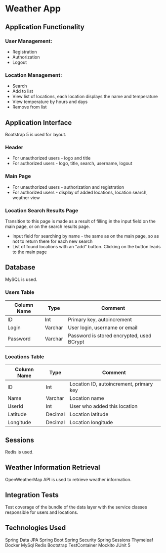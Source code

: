 # Weather App

## Application Functionality

### User Management:
- Registration
- Authorization
- Logout

### Location Management:
- Search
- Add to list
- View list of locations, each location displays the name and temperature
- View temperature by hours and days
- Remove from list

## Application Interface

Bootstrap 5 is used for layout.

### Header

- For unauthorized users - logo and title
- For authorized users - logo, title, search, username, logout

### Main Page

- For unauthorized users - authorization and registration
- For authorized users - display of added locations, location search, weather view

### Location Search Results Page

Transition to this page is made as a result of filling in the input field on the main page, or on the search results page.

- Input field for searching by name - the same as on the main page, so as not to return there for each new search
- List of found locations with an "add" button. Clicking on the button leads to the main page

## Database

MySQL is used.

### Users Table
Column Name | Type | Comment
--- | --- | ---
ID | Int | Primary key, autoincrement
Login | Varchar | User login, username or email
Password | Varchar | Password is stored encrypted, used BCrypt

### Locations Table
Column Name | Type | Comment
--- | --- | ---
ID | Int | Location ID, autoincrement, primary key
Name | Varchar | Location name
UserId | Int | User who added this location
Latitude | Decimal | Location latitude
Longitude | Decimal | Location longitude

## Sessions

Redis is used.

## Weather Information Retrieval

OpenWeatherMap API is used to retrieve weather information.


## Integration Tests

Test coverage of the bundle of the data layer with the service classes responsible for users and locations.

## Technologies Used 
Spring Data JPA
Spring Boot
Spring Security
Spring Sessions
Thymeleaf
Docker
MySql
Redis
Bootstrap
TestContainer
Mockito
JUnit 5
